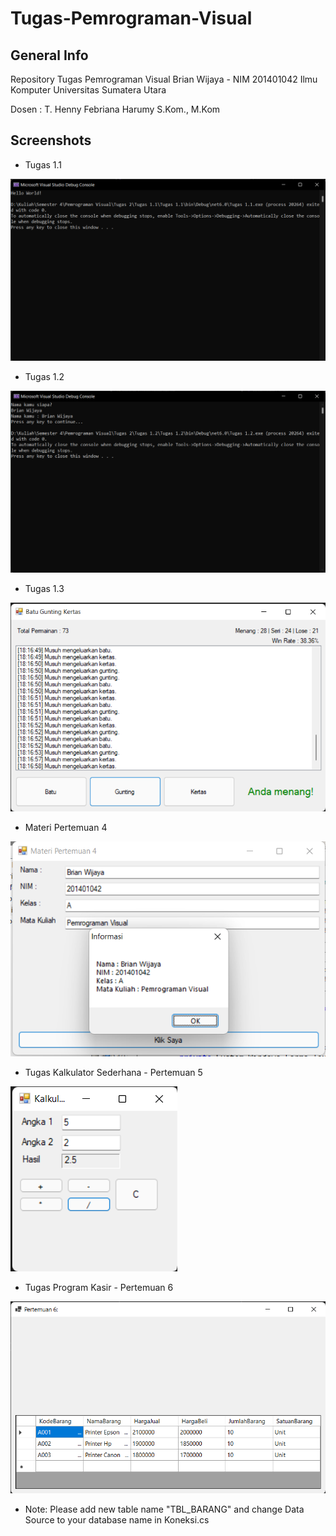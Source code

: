 # Tugas-Pemrograman-Visual

## General Info
Repository Tugas Pemrograman Visual
Brian Wijaya - NIM 201401042
Ilmu Komputer
Universitas Sumatera Utara

Dosen : T. Henny Febriana Harumy S.Kom., M.Kom

## Screenshots
* Tugas 1.1

![alt text](https://github.com/briannzw/Tugas-Pemrograman-Visual/blob/master/Screenshot%20Tugas%201.1.png "Screenshot Tugas 1.1")

* Tugas 1.2

![alt text](https://github.com/briannzw/Tugas-Pemrograman-Visual/blob/master/Screenshot%20Tugas%201.2.png "Screenshot Tugas 1.2")

* Tugas 1.3

![alt text](https://github.com/briannzw/Tugas-Pemrograman-Visual/blob/master/Screenshot%20Tugas%201.3.png "Screenshot Tugas 1.3")

* Materi Pertemuan 4

![alt_text](https://github.com/briannzw/Tugas-Pemrograman-Visual/blob/master/Screenshot%20Materi%20Pertemuan%204.png "Screenshot Materi Pertemuan 4")

* Tugas Kalkulator Sederhana - Pertemuan 5

![alt_text](https://github.com/briannzw/Tugas-Pemrograman-Visual/blob/master/Screenshot%20Tugas%20Kalkulator%20-%20Pertemuan%205.png "Screenshot Tugas Kalkualtor Sederhana")

* Tugas Program Kasir - Pertemuan 6

![alt_text](https://github.com/briannzw/Tugas-Pemrograman-Visual/blob/master/Screenshot%20Tugas%20Kasir%20-%20Pertemuan%206.png "Screenshot Tugas Program Kasir")
- Note: Please add new table name "TBL_BARANG" and change Data Source to your database name in Koneksi.cs
